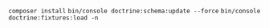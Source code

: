 `composer install`
`bin/console doctrine:schema:update --force`
`bin/console doctrine:fixtures:load -n`
